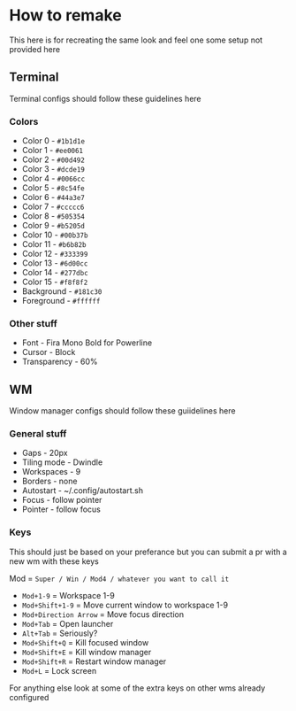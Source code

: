 # How to remake

This here is for recreating the same look and feel one some setup not provided here

## Terminal

Terminal configs should follow these guidelines here

### Colors

* Color 0  - `#1b1d1e`
* Color 1  - `#ee0061`
* Color 2  - `#00d492`
* Color 3  - `#dcde19`
* Color 4  - `#0066cc`
* Color 5  - `#8c54fe`
* Color 6  - `#44a3e7`
* Color 7  - `#ccccc6`
* Color 8  - `#505354`
* Color 9  - `#b5205d`
* Color 10 - `#00b37b`
* Color 11 - `#b6b82b`
* Color 12 - `#333399`
* Color 13 - `#6d00cc`
* Color 14 - `#277dbc`
* Color 15 - `#f8f8f2`
* Background - `#181c30`
* Foreground - `#ffffff` 

### Other stuff

* Font - Fira Mono Bold for Powerline
* Cursor - Block
* Transparency - 60%


## WM

Window manager configs should follow these guiidelines here

### General stuff
* Gaps - 20px
* Tiling mode - Dwindle
* Workspaces - 9
* Borders - none
* Autostart - ~/.config/autostart.sh
* Focus - follow pointer
* Pointer - follow focus

### Keys

This should just be based on your preferance but you can submit a pr with a new wm with these keys

Mod = `Super / Win / Mod4 / whatever you want to call it`

* `Mod+1-9` = Workspace 1-9
* `Mod+Shift+1-9` = Move current window to workspace 1-9
* `Mod+Direction Arrow` = Move focus direction
* `Mod+Tab` = Open launcher
* `Alt+Tab` = Seriously?
* `Mod+Shift+Q` = Kill focused window
* `Mod+Shift+E` = Kill window manager
* `Mod+Shift+R` = Restart window manager
* `Mod+L` = Lock screen

For anything else look at some of the extra keys on other wms already configured
